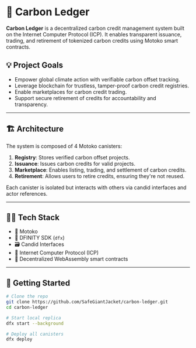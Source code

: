 # 🌱 Carbon Ledger

**Carbon Ledger** is a decentralized carbon credit management system built on the Internet Computer Protocol (ICP). It enables transparent issuance, trading, and retirement of tokenized carbon credits using Motoko smart contracts.

## 💡 Project Goals

- Empower global climate action with verifiable carbon offset tracking.
- Leverage blockchain for trustless, tamper-proof carbon credit registries.
- Enable marketplaces for carbon credit trading.
- Support secure retirement of credits for accountability and transparency.

---

## 🏗️ Architecture

The system is composed of 4 Motoko canisters:

1. **Registry**: Stores verified carbon offset projects.
2. **Issuance**: Issues carbon credits for valid projects.
3. **Marketplace**: Enables listing, trading, and settlement of carbon credits.
4. **Retirement**: Allows users to retire credits, ensuring they're not reused.

Each canister is isolated but interacts with others via candid interfaces and actor references.

---

## 🧑‍💻 Tech Stack

- 🧠 Motoko
- 🧪 DFINITY SDK (`dfx`)
- 🗃️ Candid Interfaces
- 🔗 Internet Computer Protocol (ICP)
- 🧠 Decentralized WebAssembly smart contracts

---

## 🚀 Getting Started

```bash
# Clone the repo
git clone https://github.com/SafeGiantJacket/carbon-ledger.git
cd carbon-ledger

# Start local replica
dfx start --background

# Deploy all canisters
dfx deploy
